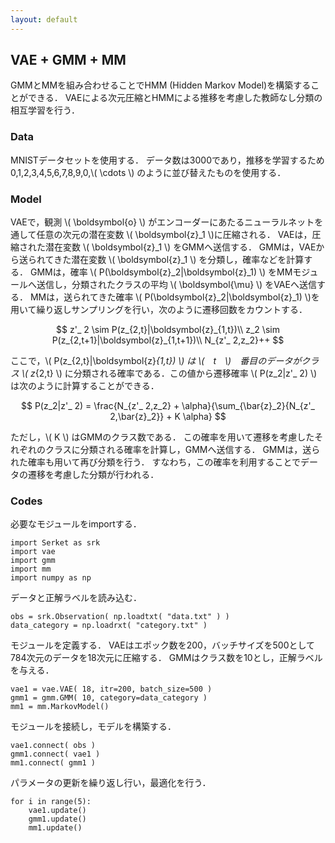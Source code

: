 ```yaml
---
layout: default
---
```

## VAE + GMM + MM
GMMとMMを組み合わせることでHMM (Hidden Markov Model)を構築することができる．
VAEによる次元圧縮とHMMによる推移を考慮した教師なし分類の相互学習を行う．

### Data
MNISTデータセットを使用する．
データ数は3000であり，推移を学習するため0,1,2,3,4,5,6,7,8,9,0,\\( \cdots \\) のように並び替えたものを使用する．

### Model
VAEで，観測 \\( \boldsymbol{o} \\) がエンコーダーにあたるニューラルネットを通して任意の次元の潜在変数 \\( \boldsymbol{z}_1 \\)に圧縮される．
VAEは，圧縮された潜在変数 \\( \boldsymbol{z}_1 \\) をGMMへ送信する．
GMMは，VAEから送られてきた潜在変数 \\( \boldsymbol{z}_1 \\) を分類し，確率などを計算する．
GMMは，確率 \\( P(\boldsymbol{z}_2|\boldsymbol{z}_1) \\) をMMモジュールへ送信し，分類されたクラスの平均 \\( \boldsymbol{\mu} \\) をVAEへ送信する．
MMは，送られてきた確率 \\( P(\boldsymbol{z}_2|\boldsymbol{z}_1) \\)を用いて繰り返しサンプリングを行い，次のように遷移回数をカウントする．

$$
z'_ 2 \sim P(z_{2,t}|\boldsymbol{z}_{1,t})\\
z_2 \sim P(z_{2,t+1}|\boldsymbol{z}_{1,t+1})\\
N_{z'_ 2,z_2}++
$$

ここで，\\( P(z_{2,t}|\boldsymbol{z}_{1,t}) \\) は \\(　t　\\)　番目のデータがクラス \\( z_{2,t} \\) に分類される確率である．この値から遷移確率 \\( P(z_2|z'_ 2) \\) は次のように計算することができる．

$$
P(z_2|z'_ 2) = \frac{N_{z'_ 2,z_2} + \alpha}{\sum_{\bar{z}_2}{N_{z'_ 2,\bar{z}_2}} + K \alpha}
$$

ただし，\\( K \\) はGMMのクラス数である．
この確率を用いて遷移を考慮したそれぞれのクラスに分類される確率を計算し，GMMへ送信する．
GMMは，送られた確率も用いて再び分類を行う．
すなわち，この確率を利用することでデータの遷移を考慮した分類が行われる．

### Codes
必要なモジュールをimportする．

```
import Serket as srk
import vae
import gmm
import mm
import numpy as np
```

データと正解ラベルを読み込む．

```
obs = srk.Observation( np.loadtxt( "data.txt" ) )
data_category = np.loadrxt( "category.txt" )
```

モジュールを定義する．
VAEはエポック数を200，バッチサイズを500として784次元のデータを18次元に圧縮する．
GMMはクラス数を10とし，正解ラベルを与える．

```
vae1 = vae.VAE( 18, itr=200, batch_size=500 )
gmm1 = gmm.GMM( 10, category=data_category )
mm1 = mm.MarkovModel()
```

モジュールを接続し，モデルを構築する．

```
vae1.connect( obs )
gmm1.connect( vae1 )
mm1.connect( gmm1 )
```

パラメータの更新を繰り返し行い，最適化を行う．

```
for i in range(5):
    vae1.update()
    gmm1.update()
    mm1.update()
```
